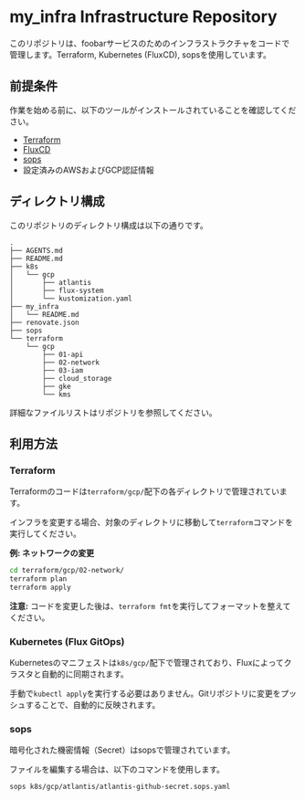 # my_infra Infrastructure Repository

このリポジトリは、foobarサービスのためのインフラストラクチャをコードで管理します。Terraform, Kubernetes (FluxCD), sopsを使用しています。

## 前提条件

作業を始める前に、以下のツールがインストールされていることを確認してください。

*   [Terraform](https://www.terraform.io/downloads.html)
*   [FluxCD](https://fluxcd.io/)
*   [sops](https://github.com/mozilla/sops)
*   設定済みのAWSおよびGCP認証情報

## ディレクトリ構成

このリポジトリのディレクトリ構成は以下の通りです。

```
.
├── AGENTS.md
├── README.md
├── k8s
│   └── gcp
│       ├── atlantis
│       ├── flux-system
│       └── kustomization.yaml
├── my_infra
│   └── README.md
├── renovate.json
├── sops
└── terraform
    └── gcp
        ├── 01-api
        ├── 02-network
        ├── 03-iam
        ├── cloud_storage
        ├── gke
        └── kms
```

詳細なファイルリストはリポジトリを参照してください。

## 利用方法

### Terraform

Terraformのコードは`terraform/gcp/`配下の各ディレクトリで管理されています。

インフラを変更する場合、対象のディレクトリに移動して`terraform`コマンドを実行してください。

**例: ネットワークの変更**
```bash
cd terraform/gcp/02-network/
terraform plan
terraform apply
```

**注意:** コードを変更した後は、`terraform fmt`を実行してフォーマットを整えてください。

### Kubernetes (Flux GitOps)

Kubernetesのマニフェストは`k8s/gcp/`配下で管理されており、Fluxによってクラスタと自動的に同期されます。

手動で`kubectl apply`を実行する必要はありません。Gitリポジトリに変更をプッシュすることで、自動的に反映されます。

### sops

暗号化された機密情報（Secret）はsopsで管理されています。

ファイルを編集する場合は、以下のコマンドを使用します。

```bash
sops k8s/gcp/atlantis/atlantis-github-secret.sops.yaml
```
